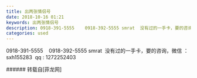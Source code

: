 ```yaml
---
title: 出两张情侣号
date: 2018-10-16 01:21
keywords: 出两张情侣号
description: 0918-391-5555    0918-392-5555 smrat  没有过的一手卡，要的咨询，微信 ：sxh155283  qq : 1272252403
categories: used
---
```

<td class="t_f" id="postmessage_2037903">

0918-391-5555    0918-392-5555 smrat  没有过的一手卡，要的咨询，微信 ：sxh155283  qq : 1272252403<br/>
</td>
###### 转载自[菲龙网]